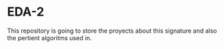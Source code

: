 # EDA-2
This repository is going to store the proyects about this signature and also the pertient algoritms used in.
